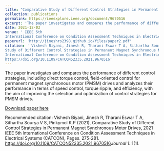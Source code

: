 ```yaml
---
title: "Comparative Study of Different Control Strategies in Permanent Magnet Synchronous Motor Drives"
collection: publications
permalink: https://ieeexplore.ieee.org/document/9670516
excerpt: 'The paper investigates and compares the performance of different control strategies, including direct torque control, field-oriented control for permanent magnet synchronous motor (PMSM) drives and analyzes their performance in terms of speed control, torque ripple, and efficiency, with the aim of improving the selection and optimization of control strategies for PMSM drives.'
date: 2021-12-03
venue: ' IEEE 5th
International Conference on Condition Assessment Techniques in Electrical Systems (CATCON 2021)'
paperurl: 'http://jineshrs2398.github.io/files/paper2.pdf'
citation: ' Vishesh Biyani, Jinesh R, Tharani Eswar T A, Sithartha Sourya V S, Pinkymol K.P (2021), Comparative
Study of Different Control Strategies in Permanent Magnet Synchronous Motor Drives, 2021 IEEE 5th
International Conference on Condition Assessment Techniques in Electrical Systems (CATCON), Pages. 275-281.
https://doi.org/10.1109/CATCON52335.2021.9670516'
---
```

The paper investigates and compares the performance of different control strategies, including direct torque control, field-oriented control for permanent magnet synchronous motor (PMSM) drives and analyzes their performance in terms of speed control, torque ripple, and efficiency, with the aim of improving the selection and optimization of control strategies for PMSM drives.

[Download paper here](http://jineshrs2398.github.io/files/paper2.pdf)

Recommended citation:  Vishesh Biyani, Jinesh R, Tharani Eswar T A, Sithartha Sourya V S, Pinkymol K.P (2021), Comparative
Study of Different Control Strategies in Permanent Magnet Synchronous Motor Drives, 2021 IEEE 5th
International Conference on Condition Assessment Techniques in Electrical Systems (CATCON), Pages. 275-281.
https://doi.org/10.1109/CATCON52335.2021.9670516<i>Journal 1</i>. 1(1).